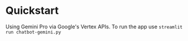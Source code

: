 # Quickstart

Using Gemini Pro via Google's Vertex APIs. To run the app use `streamlit run chatbot-gemini.py`
